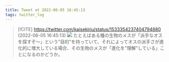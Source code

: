 ```yaml
---
title: Tweet at 2022-06-05 16:45:13
tags: twitter_log
---
```


> [!CITE] https://twitter.com/kaisekiriu/status/1533354237404794880 (2022-06-05 16:45:13)
> ![](https://twitter.com/kaisekiriu/status/1533354237404794880)
> たとえばある種の生物のメスが「派手なオスを探すぞ〜」という"目的"を持っていて、それによってオスの派手さが進化的に増大している場合、その生物のメスが「進化を"理解"している」ことになるのかどうか。
